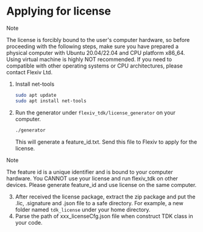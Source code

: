 # Applying for license
> [!NOTE]
> The license is forcibly bound to the user's computer hardware, so before proceeding with the following steps, make sure you have prepared a physical computer with Ubuntu 20.04/22.04 and CPU platform x86_64. Using virtual machine is highly NOT recommended. If you need to compatible with other operating systems or CPU architectures, please contact Flexiv Ltd.
 
1. Install net-tools
   ```bash
   sudo apt update
   sudo apt install net-tools
   ```
2. Run the generator under ``flexiv_tdk/license_generator`` on your computer.
   ```bash
   ./generator
   ```
   This will generate a feature_id.txt. Send this file to Flexiv to apply for the license.

> [!NOTE]
> The feature id is a unique identifier and is bound to your computer hardware. You CANNOT use your license and run flexiv_tdk on other devices. Please generate feature_id and use license on the same computer.
3. After received the license package, extract the zip package and put the .lic, .signature and .json file to a safe directory. For example, a new folder named ``tdk_license`` under your home directory.
4. Parse the path of xxx_licenseCfg.json file when construct TDK class in your code.